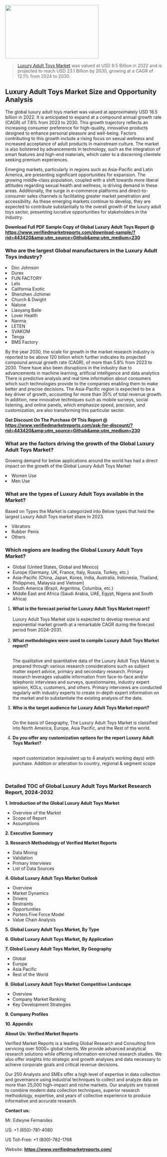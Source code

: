 <img src="https://ffe5etoiles.com/wp-content/uploads/2024/12/MST1-300x171.png" alt="" width="300" height="171" class="alignnone size-medium wp-image-20088" /><blockquote><p><p><a href="https://www.verifiedmarketreports.com/download-sample/?rid=443420&utm_source=Github&utm_medium=230" target="_blank">Luxury Adult Toys Market</a> was valued at USD 9.5 Billion in 2022 and is projected to reach USD 23.1 Billion by 2030, growing at a CAGR of 12.1% from 2024 to 2030.</p></blockquote><p><h2>Luxury Adult Toys Market Size and Opportunity Analysis</h2><p>The global luxury adult toys market was valued at approximately USD 18.5 billion in 2022. It is anticipated to expand at a compound annual growth rate (CAGR) of 7.8% from 2023 to 2030. This growth trajectory reflects an increasing consumer preference for high-quality, innovative products designed to enhance personal pleasure and well-being. Factors contributing to this growth include a rising focus on sexual wellness and increased acceptance of adult products in mainstream culture. The market is also bolstered by advancements in technology, such as the integration of smart features and high-end materials, which cater to a discerning clientele seeking premium experiences.</p><p>Emerging markets, particularly in regions such as Asia-Pacific and Latin America, are presenting significant opportunities for expansion. The growing middle-class population, coupled with a shift towards more liberal attitudes regarding sexual health and wellness, is driving demand in these areas. Additionally, the surge in e-commerce platforms and direct-to-consumer sales channels is facilitating greater market penetration and accessibility. As these emerging markets continue to develop, they are expected to contribute substantially to the overall growth of the luxury adult toys sector, presenting lucrative opportunities for stakeholders in the industry.</p></p><p class=""><strong>Download Full PDF Sample Copy of Global Luxury Adult Toys Report @ <a href="https://www.verifiedmarketreports.com/download-sample/?rid=443420&amp;utm_source=Github&amp;utm_medium=230" target="_blank">https://www.verifiedmarketreports.com/download-sample/?rid=443420&amp;utm_source=Github&amp;utm_medium=230</a></strong></p><h3 id="" class="">Who are the largest Global manufacturers in the Luxury Adult Toys industry?</h3><p><li>Doc Johnson</li><li> Durex</li><li> FUN FACTORY</li><li> Lelo</li><li> California Exotic</li><li> Shenzhen Jizhimei</li><li> Church & Dwight</li><li> Nalone</li><li> Liaoyang Baile</li><li> Lover Health</li><li> Nanma</li><li> LETEN</li><li> SVAKOM</li><li> Tenga</li><li> BMS Factory</li></p><div class=""><div class="" dir="" data-message-author-role="" data-message-id="" data-message-model-slug=""><div class=""><div class=""><div class=""><div class="" dir="" data-message-author-role="" data-message-id="" data-message-model-slug=""><div class=""><div class=""><p>By the year 2030, the scale for growth in the market research industry is reported to be above 120 billion which further indicates its projected compound annual growth rate (CAGR), of more than 5.8% from 2023 to 2030. There have also been disruptions in the industry due to advancements in machine learning, artificial intelligence and data analytics There is predictive analysis and real time information about consumers which such technologies provide to the companies enabling them to make better and precise decisions. The Asia-Pacific region is expected to be a key driver of growth, accounting for more than 35% of total revenue growth. In addition, new innovative techniques such as mobile surveys, social listening, and online panels, which emphasize speed, precision, and customization, are also transforming this particular sector.</p><p><strong>Get Discount On The Purchase Of This Report @&nbsp; <a href="https://www.verifiedmarketreports.com/ask-for-discount/?rid=443420&amp;utm_source=Github&amp;utm_medium=230" target="_blank">https://www.verifiedmarketreports.com/ask-for-discount/?rid=443420&amp;utm_source=Github&amp;utm_medium=230</a></strong></p></div></div></div></div></div></div></div></div><h3 id="" class="">What are the factors driving the growth of the Global Luxury Adult Toys Market?</h3><p id="" class="">Growing demand for below applications around the world has had a direct impact on the growth of the Global Luxury Adult Toys Market</p><p id="" class=""><li>Women Use</li><li> Men Use</li></p><h3 id="" class="">What are the types of Luxury Adult Toys available in the Market?</h3><p id="" class="">Based on Types the Market is categorized into Below types that held the largest Luxury Adult Toys market share In 2023.</p><p id="" class=""><li>Vibrators</li><li> Rubber Penis</li><li> Others</li></p><h3 id="" class="">Which regions are leading the Global Luxury Adult Toys Market?</h3><ul><li>Global (United States, Global and Mexico)</li><li>Europe (Germany, UK, France, Italy, Russia, Turkey, etc.)</li><li>Asia-Pacific (China, Japan, Korea, India, Australia, Indonesia, Thailand, Philippines, Malaysia and Vietnam)</li><li>South America (Brazil, Argentina, Columbia, etc.)</li><li>Middle East and Africa (Saudi Arabia, UAE, Egypt, Nigeria and South Africa)</li></ul><p><ol><li><strong>What is the forecast period for Luxury Adult Toys Market report?<br /></strong><br /><span data-sheets-root="1" data-sheets-value="{&quot;1&quot;:2,&quot;2&quot;:&quot;XXXX size is expected to develop revenue and exponential market growth at a remarkable CAGR during the forecast period from 2024&ndash;2030.&quot;}" data-sheets-userformat="{&quot;2&quot;:12674,&quot;4&quot;:{&quot;1&quot;:2,&quot;2&quot;:16776960},&quot;10&quot;:2,&quot;11&quot;:0,&quot;15&quot;:&quot;Arial&quot;,&quot;16&quot;:12}">Luxury Adult Toys Market size is expected to develop revenue and exponential market growth at a remarkable CAGR during the forecast period from 2024&ndash;2031.</span><br /><br /></li><li><strong>What methodologies were used to compile Luxury Adult Toys Market report?<br /><br /></strong><p>The qualitative and quantitative data of the&nbsp;Luxury Adult Toys Market is prepared through various research considerations such as subject matter expert advice, primary and secondary research. Primary research leverages valuable information from face-to-face and/or telephonic interviews and surveys, questionnaires, industry expert opinion, KOLs, customers, and others. Primary interviews are conducted regularly with industry experts to create in-depth expert information on the market and to substantiate the existing analysis of the data.&nbsp;</p></li><li><strong>Who is the target audience for Luxury Adult Toys Market report?<br /><br /></strong><p>On the basis of Geography, The&nbsp;Luxury Adult Toys Market is classified into North America, Europe, Asia Pacific, and the Rest of the world.</p></li><li><strong>Do you offer any customization options for the report Luxury Adult Toys Market?<br /><br /></strong><p>report customization (equivalent up to 4 analyst&rsquo;s working days) with purchase. Addition or alteration to country, regional &amp; segment scope</p><p>&nbsp;</p></li></ol></p><h3 id="" class="">Detailed TOC of Global Luxury Adult Toys Market Research Report, 2024-2032</h3><p id="" class=""><strong>1. Introduction of the Global Luxury Adult Toys Market</strong></p><ul><li>Overview of the Market</li><li>Scope of Report</li><li>Assumptions</li></ul><p id="" class=""><strong>2. Executive Summary</strong></p><p id="" class=""><strong>3. Research Methodology of&nbsp;Verified Market Reports</strong></p><ul><li>Data Mining</li><li>Validation</li><li>Primary Interviews</li><li>List of Data Sources</li></ul><p id="" class=""><strong>4. Global Luxury Adult Toys Market Outlook</strong></p><ul><li>Overview</li><li>Market Dynamics</li><li>Drivers</li><li>Restraints</li><li>Opportunities</li><li>Porters Five Force Model</li><li>Value Chain Analysis</li></ul><p id="" class=""><strong>5. Global Luxury Adult Toys Market, By&nbsp;Type</strong></p><p id="" class=""><strong>6. Global Luxury Adult Toys Market, By Application</strong></p><p id="" class=""><strong>7. Global Luxury Adult Toys Market, By Geography</strong></p><ul><li>Global</li><li>Europe</li><li>Asia Pacific</li><li>Rest of the World</li></ul><p id="" class=""><strong>8. Global Luxury Adult Toys Market Competitive Landscape</strong></p><ul><li>Overview</li><li>Company Market Ranking</li><li>Key Development Strategies</li></ul><p id="" class=""><strong>9. Company Profiles</strong></p><p id="" class=""><strong>10. Appendix</strong></p><p id="" class=""><strong>About Us: Verified Market Reports</strong></p><p id="" class="">Verified Market Reports is a leading Global Research and Consulting firm servicing over 5000+ global clients. We provide advanced analytical research solutions while offering information-enriched research studies. We also offer insights into strategic and growth analyses and data necessary to achieve corporate goals and critical revenue decisions.</p><p id="" class="">Our 250 Analysts and SMEs offer a high level of expertise in data collection and governance using industrial techniques to collect and analyze data on more than 25,000 high-impact and niche markets. Our analysts are trained to combine modern data collection techniques, superior research methodology, expertise, and years of collective experience to produce informative and accurate research.</p><p id="" class=""><strong>Contact us:</strong></p><p id="" class="">Mr. Edwyne Fernandes</p><p id="" class="">US: +1 (650)-781-4080</p><p id="" class="">US Toll-Free: +1 (800)-782-1768</p><p id="" class="">Website: <a target="" data-test-app-aware-link=""><strong>https://www.verifiedmarketreports.com/</strong></a></p>
